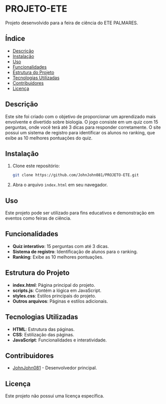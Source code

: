 # PROJETO-ETE

Projeto desenvolvido para a feira de ciência do ETE PALMARES.

## Índice

- [Descrição](#descrição)
- [Instalação](#instalação)
- [Uso](#uso)
- [Funcionalidades](#funcionalidades)
- [Estrutura do Projeto](#estrutura-do-projeto)
- [Tecnologias Utilizadas](#tecnologias-utilizadas)
- [Contribuidores](#contribuidores)
- [Licença](#licença)

## Descrição

Este site foi criado com o objetivo de proporcionar um aprendizado mais envolvente e divertido sobre biologia. O jogo consiste em um quiz com 15 perguntas, onde você terá até 3 dicas para responder corretamente. O site possui um sistema de registro para identificar os alunos no ranking, que exibe as 10 melhores pontuações do quiz.

## Instalação

1. Clone este repositório:
    ```bash
    git clone https://github.com/JohnJohn081/PROJETO-ETE.git
    ```
2. Abra o arquivo `index.html` em seu navegador.

## Uso

Este projeto pode ser utilizado para fins educativos e demonstração em eventos como feiras de ciência.

## Funcionalidades

- **Quiz interativo**: 15 perguntas com até 3 dicas.
- **Sistema de registro**: Identificação de alunos para o ranking.
- **Ranking**: Exibe as 10 melhores pontuações.

## Estrutura do Projeto

- **index.html**: Página principal do projeto.
- **scripts.js**: Contém a lógica em JavaScript.
- **styles.css**: Estilos principais do projeto.
- **Outros arquivos**: Páginas e estilos adicionais.

## Tecnologias Utilizadas

- **HTML**: Estrutura das páginas.
- **CSS**: Estilização das páginas.
- **JavaScript**: Funcionalidades e interatividade.

## Contribuidores

- [JohnJohn081](https://github.com/JohnJohn081) - Desenvolvedor principal.

## Licença

Este projeto não possui uma licença específica.
